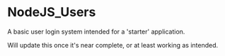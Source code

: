 # NodeJS_Users
A basic user login system intended for a 'starter' application.

Will update this once it's near complete, or at least working as intended.
